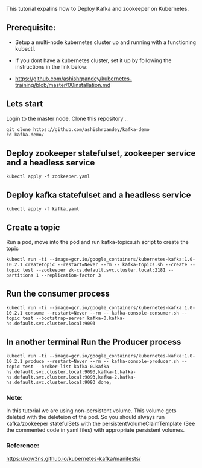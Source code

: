 This tutorial expalins how to Deploy Kafka and zookeeper on Kubernetes. 

## Prerequisite: 
- Setup a multi-node kubernetes cluster up and running with a functioning kubectl.
- If you dont have a kubernetes cluster, set it up by following the instructions in the link below: 

- https://github.com/ashishrpandey/kubernetes-training/blob/master/00installation.md

## Lets start
Login to the master node.
Clone this repository ..

	git clone https://github.com/ashishrpandey/kafka-demo
	cd kafka-demo/
	

## Deploy zookeeper statefulset, zookeeper service and a headless service

	kubectl apply -f zookeeper.yaml 


## Deploy kafka statefulset and a headless service

	kubectl apply -f kafka.yaml 

## Create a topic
Run a pod, move into the pod and run kafka-topics.sh script to create the topic

	kubectl run -ti --image=gcr.io/google_containers/kubernetes-kafka:1.0-10.2.1 createtopic --restart=Never --rm -- kafka-topics.sh --create --topic test --zookeeper zk-cs.default.svc.cluster.local:2181 --partitions 1 --replication-factor 3

## Run the consumer process

	kubectl run -ti --image=gcr.io/google_containers/kubernetes-kafka:1.0-10.2.1 consume --restart=Never --rm -- kafka-console-consumer.sh --topic test --bootstrap-server kafka-0.kafka-hs.default.svc.cluster.local:9093

## In another terminal Run the Producer process 

	kubectl run -ti --image=gcr.io/google_containers/kubernetes-kafka:1.0-10.2.1 produce --restart=Never --rm -- kafka-console-producer.sh --topic test --broker-list kafka-0.kafka-hs.default.svc.cluster.local:9093,kafka-1.kafka-hs.default.svc.cluster.local:9093,kafka-2.kafka-hs.default.svc.cluster.local:9093 done;

### Note:
In this tutorial we are using non-persistent volume. This volume gets deleted with the deleteion of the pod. So you should always run kafka/zookeeper statefulSets with the persistentVolumeClaimTemplate (See the commented code in yaml files) with appropriate persistent volumes.

### Reference: 
https://kow3ns.github.io/kubernetes-kafka/manifests/

